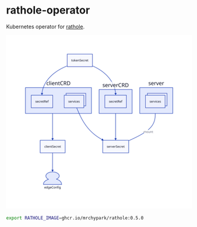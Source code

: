 # rathole-operator

Kubernetes operator for [rathole](https://github.com/rapiz1/rathole).

![](./docs/arch.svg)

```sh
export RATHOLE_IMAGE=ghcr.io/mrchypark/rathole:0.5.0
```